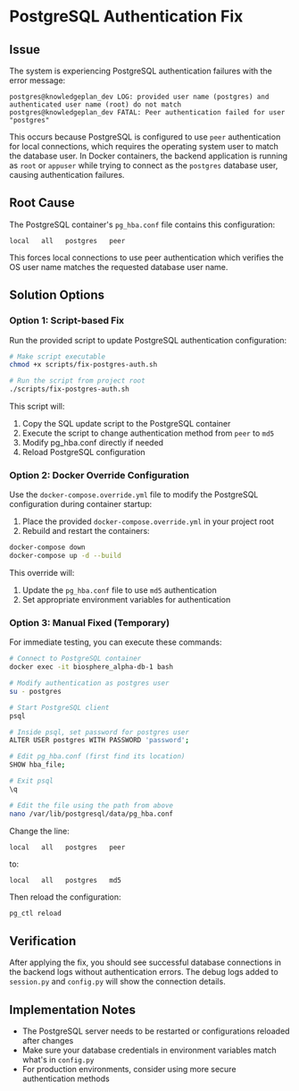 # PostgreSQL Authentication Fix

## Issue
The system is experiencing PostgreSQL authentication failures with the error message:
```
postgres@knowledgeplan_dev LOG: provided user name (postgres) and authenticated user name (root) do not match
postgres@knowledgeplan_dev FATAL: Peer authentication failed for user "postgres"
```

This occurs because PostgreSQL is configured to use `peer` authentication for local connections, which requires the operating system user to match the database user. In Docker containers, the backend application is running as `root` or `appuser` while trying to connect as the `postgres` database user, causing authentication failures.

## Root Cause
The PostgreSQL container's `pg_hba.conf` file contains this configuration:
```
local   all   postgres   peer
```

This forces local connections to use peer authentication which verifies the OS user name matches the requested database user name.

## Solution Options

### Option 1: Script-based Fix
Run the provided script to update PostgreSQL authentication configuration:

```bash
# Make script executable
chmod +x scripts/fix-postgres-auth.sh

# Run the script from project root
./scripts/fix-postgres-auth.sh
```

This script will:
1. Copy the SQL update script to the PostgreSQL container
2. Execute the script to change authentication method from `peer` to `md5`
3. Modify pg_hba.conf directly if needed
4. Reload PostgreSQL configuration

### Option 2: Docker Override Configuration
Use the `docker-compose.override.yml` file to modify the PostgreSQL configuration during container startup:

1. Place the provided `docker-compose.override.yml` in your project root
2. Rebuild and restart the containers:

```bash
docker-compose down
docker-compose up -d --build
```

This override will:
1. Update the `pg_hba.conf` file to use `md5` authentication
2. Set appropriate environment variables for authentication

### Option 3: Manual Fixed (Temporary)
For immediate testing, you can execute these commands:

```bash
# Connect to PostgreSQL container
docker exec -it biosphere_alpha-db-1 bash

# Modify authentication as postgres user
su - postgres

# Start PostgreSQL client
psql

# Inside psql, set password for postgres user
ALTER USER postgres WITH PASSWORD 'password';

# Edit pg_hba.conf (first find its location)
SHOW hba_file;

# Exit psql
\q

# Edit the file using the path from above
nano /var/lib/postgresql/data/pg_hba.conf
```

Change the line:
```
local   all   postgres   peer
```
to:
```
local   all   postgres   md5
```

Then reload the configuration:
```bash
pg_ctl reload
```

## Verification
After applying the fix, you should see successful database connections in the backend logs without authentication errors. The debug logs added to `session.py` and `config.py` will show the connection details.

## Implementation Notes
- The PostgreSQL server needs to be restarted or configurations reloaded after changes
- Make sure your database credentials in environment variables match what's in `config.py`
- For production environments, consider using more secure authentication methods